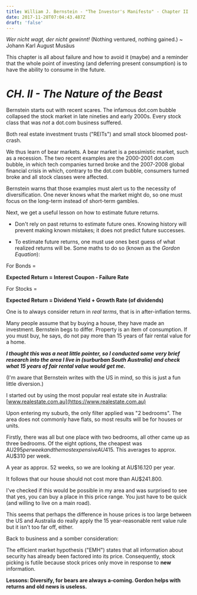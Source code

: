 ```yaml
---
title: William J. Bernstein - "The Investor's Manifesto" - Chapter II
date: 2017-11-28T07:04:43.487Z
draft: 'false'
---
```

*Wer nicht wagt, der nicht gewinnt!* (Nothing ventured, nothing gained.) ~ Johann Karl August Musäus

This chapter is all about failure and how to avoid it (maybe) and a reminder that the whole point of investing (and deferring present consumption) is to have the ability to consume in the future.  

# *CH. II - The Nature of the Beast*

Bernstein starts out with recent scares. The infamous dot.com bubble collapsed the stock market in late nineties and early 2000s. Every stock class that was *not* a dot.com business suffered. 

Both real estate investment trusts ("REITs") and small stock bloomed post-crash. 

We thus learn of bear markets. A bear market is a pessimistic market, such as a recession. The two recent examples are the 2000-2001 dot.com bubble, in which tech companies turned broke and the 2007-2008 global financial crisis in which, contrary to the dot.com bubble, consumers turned broke and all stock classes were affected.

Bernstein warns that those examples must alert us to the necessity of diversification. One never knows what the market might do, so one must focus on the long-term instead of short-term gambles.

Next, we get a useful lesson on how to estimate future returns.

- Don't rely on past returns to estimate future ones. 
Knowing history will prevent making known mistakes; it does not predict future successes. 

- To estimate future returns, one must use ones best guess of what realized returns will be.
Some maths to do so (known as the *Gordon Equation*):

For Bonds =

**Expected Return = Interest Coupon - Failure Rate**

For Stocks =

**Expected Return = Dividend Yield + Growth Rate (of dividends)**

One is to always consider return in *real terms*, that is in after-inflation terms.

Many people assume that by buying a house, they have made an investment. Bernstein begs to differ. Property is an item of consumption. If you must buy, he says, do not pay more than 15 years of fair rental value for a home. 

***I thought this was a neat little pointer, so I conducted some very brief research into the area I live in (surburban South Australia) and check what 15 years of fair rental value would get me.***

(I'm aware that Bernstein writes with the US in mind, so this is just a fun little diversion.)

I started out by using the most popular real estate site in Australia: [www.realestate.com.au](https://www.realestate.com.au)

Upon entering my suburb, the only filter applied was "2 bedrooms". The area does not commonly have flats, so most results will be for houses or units.

Firstly, there was all but one place with two bedrooms, all other came up as three bedrooms. Of the eight options, the cheapest was AU$295 per week and the most expensive AU$415. This averages to approx. AU$310 per week.

A year as approx. 52 weeks, so we are looking at AU$16.120 per year. 

It follows that our house should not cost more than AU$241.800. 

I've checked if this would be possible in my area and was surprised to see that yes, you can buy a place in this price range. You just have to be quick (and willing to live on a main road).

This seems that perhaps the difference in house prices is too large between the US and Australia do really apply the 15 year-reasonable rent value rule but it isn't too far off, either.

Back to business and a somber consideration:

The efficient market hypothesis ("EMH") states that all information about security has already been factored into its price. Consequently, stock picking is futile because stock prices only move in response to **new** information.

**Lessons: Diversify, for bears are always a-coming. Gordon helps with returns and old news is useless.**








